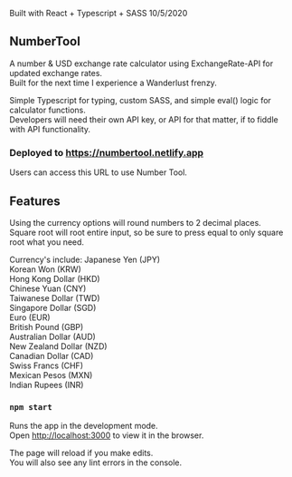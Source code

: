 Built with React + Typescript + SASS
10/5/2020

## NumberTool

A number & USD exchange rate calculator using ExchangeRate-API for updated exchange rates.  
Built for the next time I experience a Wanderlust frenzy.  

Simple Typescript for typing, custom SASS, and simple eval() logic for calculator functions.  
Developers will need their own API key, or API for that matter, if to fiddle with API functionality.  

### Deployed to https://numbertool.netlify.app

Users can access this URL to use Number Tool.  

## Features  

Using the currency options will round numbers to 2 decimal places.  
Square root will root entire input, so be sure to press equal to only square root what you need.  

Currency's include:
Japanese Yen (JPY)  
Korean Won (KRW)  
Hong Kong Dollar (HKD)  
Chinese Yuan (CNY)  
Taiwanese Dollar (TWD)  
Singapore Dollar (SGD)  
Euro (EUR)  
British Pound (GBP)  
Australian Dollar (AUD)  
New Zealand Dollar (NZD)  
Canadian Dollar (CAD)  
Swiss Francs (CHF)  
Mexican Pesos (MXN)  
Indian Rupees (INR)  

### `npm start`

Runs the app in the development mode.<br />
Open [http://localhost:3000](http://localhost:3000) to view it in the browser.

The page will reload if you make edits.<br />
You will also see any lint errors in the console.
